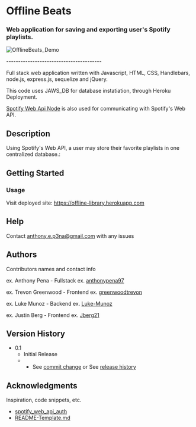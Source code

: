 # Offline Beats
### Web application for saving and exporting user's Spotify playlists.

![OfflineBeats_Demo](https://user-images.githubusercontent.com/79285555/128753562-e28c2a56-072e-4b67-a7c4-86167d14b402.gif)

<p> ---------------------------------------- </p>

Full stack web application written with Javascript, HTML, CSS, Handlebars, node.js, express.js, sequelize and jQuery.

This code uses JAWS_DB for database instatiation, through Heroku Deployment.

[Spotify Web Api Node](https://github.com/thelinmichael/spotify-web-api-node)
 is also used for communicating with Spotify's Web API.

## Description

Using Spotify's Web API, a user may store their favorite playlists in one centralized database.:

## Getting Started

### Usage

Visit deployed site: https://offline-library.herokuapp.com

## Help

Contact anthony.e.p3na@gmail.com with any issues

## Authors

Contributors names and contact info

ex. Anthony Pena - Fullstack
ex. [anthonypena97](https://github.com/anthonypena97)

ex. Trevon Greenwood - Frontend
ex. [greenwoodtrevon](https://github.com/greenwoodtrevon)

ex. Luke Munoz - Backend
ex. [Luke-Munoz](https://github.com/Luke-Munoz)

ex. Justin Berg - Frontend
ex. [Jberg21](https://github.com/Jberg21)

## Version History
    
* 0.1
    * Initial Release
    * * See [commit change](https://github.com/anthonypena97/spotify-library/commits/main) or See [release history](https://github.com/anthonypena97/spotify-library/releases)

## Acknowledgments

Inspiration, code snippets, etc.
* [spotify_web_api_auth](https://github.com/spotify/web-api-auth-examples)
* [README-Template.md](https://gist.github.com/DomPizzie/7a5ff55ffa9081f2de27c315f5018afc)
